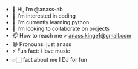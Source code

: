 - 👋 Hi, I’m @anass-ab
- 👀 I’m interested in coding 
- 🌱 I’m currently learning python
- 💞️ I’m looking to collaborate on projects 
- 📫 How to reach me > anass.kinge1@gmail.com 
- 😄 Pronouns: just anass 
- ⚡ Fun fact: i love music 
- 👉🏻 fact about me I DJ for fun 
<!---
anass-ab/anass-ab is a ✨ special ✨ repository because its `README.md` (this file) appears on your GitHub profile.
You can click the Preview link to take a look at your changes.
--->
